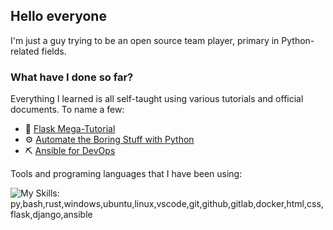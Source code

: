 ## Hello everyone
I'm just a guy trying to be an open source team player, primary in Python-related fields.

### What have I done so far?
<!-- Emoji from "ikatyang/emoji-cheat-sheet"-->
Everything I learned is all self-taught using various tutorials and official documents. To name a few: 
- :mega: [Flask Mega-Tutorial](https://blog.miguelgrinberg.com/post/the-flask-mega-tutorial-part-i-hello-world)
- :gear: [Automate the Boring Stuff with Python](https://automatetheboringstuff.com/2e/chapter0/)
- :pick: [Ansible for DevOps](https://github.com/geerlingguy/ansible-for-devops-manuscript)

Tools and programing languages that I have been using: 
<!-- Images from skillicons, and simpleicons-->

<!--
<img style="float: left;" alt="wsl" width="45px" src="images/wsl.png" aria-label="wsl" /> 
<img style="float: left;" alt="VirtualBox" width="45px" src="images/virtualbox.svg" aria-label="VirtualBox" /> 
<img style="float: leftl" alt="vagrant" width="45px" src="images/vagrant.svg" aria-label="vagrant" />
-->

<img src="https://skillicons.dev/icons?i=py,bash,rust,windows,ubuntu,linux,vscode,git,github,gitlab,docker,html,css,flask,django,ansible" 
     alt="My Skills: py,bash,rust,windows,ubuntu,linux,vscode,git,github,gitlab,docker,html,css,flask,django,ansible" 
     aria-label="My Skills: py,bash,rust,windows,ubuntu,linux,vscode,git,github,gitlab,docker,html,css,flask,django,ansible" /> 


